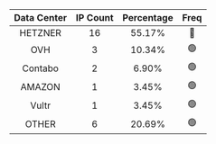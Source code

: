 | Data Center | IP Count | Percentage | Freq |
|:------------:|:--------:|:-----------:|:-----:|
| HETZNER | 16 | 55.17% | 🔴 |
| OVH | 3 | 10.34% | 🟢 |
| Contabo | 2 | 6.90% | 🟢 |
| AMAZON | 1 | 3.45% | 🟢 |
| Vultr | 1 | 3.45% | 🟢 |
| OTHER | 6 | 20.69% | 🟢 |